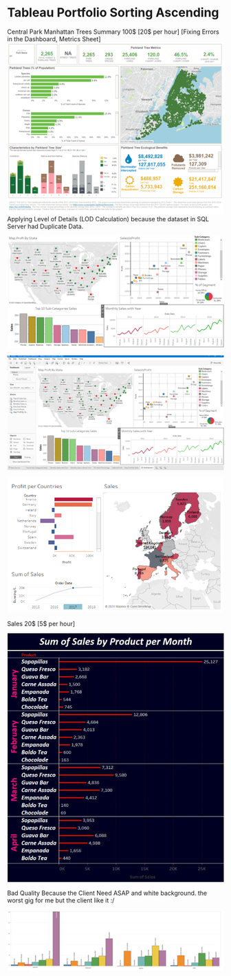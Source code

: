 # Tableau Portfolio Sorting Ascending

 Central Park Manhattan Trees Summary 100$ [20$ per hour] [Fixing Errors in the Dashboard, Metrics Sheet]
![Dashboard 1](https://github.com/RubenGavidia/Scala/blob/master/CB.png?raw=true)
Applying Level of Details (LOD Calculation) because the dataset 
in SQL Server had Duplicate Data. 

![dashboard1](https://github.com/RubenGavidia/Tableau_Portfolio/blob/main/Visuals.png/Dashboard1_Sales_By_State.tb.png)

![dashboard0](https://github.com/RubenGavidia/Tableau_Portfolio/blob/main/Visuals.png/Dashboard_Sales_By_State.tb.png)


![Dashboard 1](https://github.com/RubenGavidia/Tableau_Portfolio/blob/main/Dashboard%201.png)

Sales 20$ [5$ per hour]

![Dashboard 1](https://github.com/RubenGavidia/Tableau_Portfolio/blob/main/IMG-20210131-WA0000.jpg?raw=true)

Bad Quality Because the Client Need ASAP and white background. 
the worst gig for me but the client like it :/ 

![BAAAAAD](https://github.com/RubenGavidia/Tableau_Portfolio/blob/main/SUMOFSALES2.png?raw=true)


